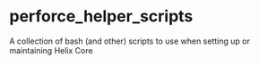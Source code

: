 # perforce_helper_scripts

A collection of bash (and other) scripts to use when setting up or maintaining Helix Core

